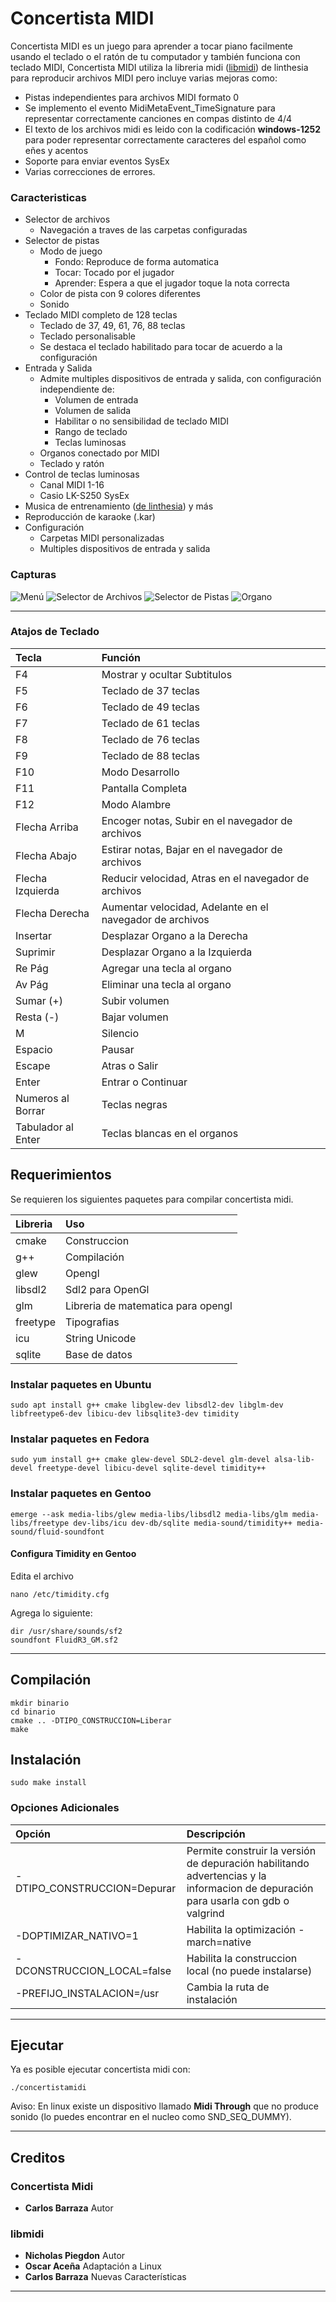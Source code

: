 # Concertista MIDI

Concertista MIDI es un juego para aprender a tocar piano facilmente usando el teclado o el ratón de tu computador y también funciona con teclado MIDI, Concertista MIDI utiliza la libreria midi ([libmidi](https://github.com/linthesia/linthesia/tree/master/src/libmidi)) de linthesia para reproducir archivos MIDI pero incluye varias mejoras como:

* Pistas independientes para archivos MIDI formato 0
* Se implemento el evento MidiMetaEvent_TimeSignature para representar correctamente canciones en compas distinto de 4/4
* El texto de los archivos midi es leido con la codificación **windows-1252** para poder representar correctamente caracteres del español como eñes y acentos
* Soporte para enviar eventos SysEx
* Varias correcciones de errores.

### Caracteristicas
* Selector de archivos
	* Navegación a traves de las carpetas configuradas
* Selector de pistas
	* Modo de juego
		* Fondo: Reproduce de forma automatica
		* Tocar: Tocado por el jugador
		* Aprender: Espera a que el jugador toque la nota correcta
	* Color de pista con 9 colores diferentes
	* Sonido
* Teclado MIDI completo de 128 teclas
	* Teclado de 37, 49, 61, 76, 88 teclas
	* Teclado personalisable
	* Se destaca el teclado habilitado para tocar de acuerdo a la configuración
* Entrada y Salida
	* Admite multiples dispositivos de entrada y salida, con configuración independiente de:
		* Volumen de entrada
		* Volumen de salida
		* Habilitar o no sensibilidad de teclado MIDI
		* Rango de teclado
		* Teclas luminosas
	* Organos conectado por MIDI
	* Teclado y ratón
* Control de teclas luminosas
	* Canal MIDI 1-16
	* Casio LK-S250 SysEx
* Musica de entrenamiento ([de linthesia](https://github.com/linthesia/linthesia/tree/master/music/Learning)) y más
* Reproducción de karaoke (.kar)
* Configuración
	* Carpetas MIDI personalizadas
	* Multiples dispositivos de entrada y salida

### Capturas

![Menú](extra/imagenes/1.png "Menú")
![Selector de Archivos](extra/imagenes/2.png "Selector de Archivos")
![Selector de Pistas](extra/imagenes/3.png "Selector de Pistas")
![Organo](extra/imagenes/4.png "Organo")

-----------

### Atajos de Teclado

|Tecla                 | Función                                                 |
|:---------------------|:--------------------------------------------------------|
|F4                    |Mostrar y ocultar Subtitulos                             |
|F5                    |Teclado de 37 teclas                                     |
|F6                    |Teclado de 49 teclas                                     |
|F7                    |Teclado de 61 teclas                                     |
|F8                    |Teclado de 76 teclas                                     |
|F9                    |Teclado de 88 teclas                                     |
|F10                   |Modo Desarrollo                                          |
|F11                   |Pantalla Completa                                        |
|F12                   |Modo Alambre                                             |
|Flecha Arriba         |Encoger notas, Subir en el navegador de archivos         |
|Flecha Abajo          |Estirar notas, Bajar en el navegador de archivos         |
|Flecha Izquierda      |Reducir velocidad, Atras en el navegador de archivos     |
|Flecha Derecha        |Aumentar velocidad, Adelante en el navegador de archivos |
|Insertar              |Desplazar Organo a la Derecha                            |
|Suprimir              |Desplazar Organo a la Izquierda                          |
|Re Pág                |Agregar una tecla al organo                              |
|Av Pág                |Eliminar una tecla al organo                             |
|Sumar (+)             |Subir volumen                                            |
|Resta (-)             |Bajar volumen                                            |
|M                     |Silencio                                                 |
|Espacio               |Pausar                                                   |
|Escape                |Atras o Salir                                            |
|Enter                 |Entrar o Continuar                                       |
|Numeros al Borrar     |Teclas negras                                            |
|Tabulador al Enter    |Teclas blancas en el organos                             |


## Requerimientos

Se requieren los siguientes paquetes para compilar concertista midi.

|Libreria    | Uso                                   |
|:-----------|:--------------------------------------|
|cmake       |Construccion                           |
|g++         |Compilación                            |
|glew        |Opengl                                 |
|libsdl2     |Sdl2 para OpenGl                       |
|glm         |Libreria de matematica para opengl     |
|freetype    |Tipografias                            |
|icu         |String Unicode                         |
|sqlite      |Base de datos                          |

### Instalar paquetes en Ubuntu

	sudo apt install g++ cmake libglew-dev libsdl2-dev libglm-dev libfreetype6-dev libicu-dev libsqlite3-dev timidity

### Instalar paquetes en Fedora

	sudo yum install g++ cmake glew-devel SDL2-devel glm-devel alsa-lib-devel freetype-devel libicu-devel sqlite-devel timidity++

### Instalar paquetes en Gentoo

	emerge --ask media-libs/glew media-libs/libsdl2 media-libs/glm media-libs/freetype dev-libs/icu dev-db/sqlite media-sound/timidity++ media-sound/fluid-soundfont

#### Configura Timidity en Gentoo

Edita el archivo

	nano /etc/timidity.cfg

Agrega lo siguiente:

	dir /usr/share/sounds/sf2
	soundfont FluidR3_GM.sf2

-----------------

## Compilación

	mkdir binario
	cd binario
	cmake .. -DTIPO_CONSTRUCCION=Liberar
	make

## Instalación

	sudo make install

### Opciones Adicionales

|Opción                      | Descripción                               |
|:---------------------------|:------------------------------------------|
|-DTIPO_CONSTRUCCION=Depurar |Permite construir la versión de depuración habilitando advertencias y la informacion de depuración para usarla con gdb o valgrind|
|-DOPTIMIZAR_NATIVO=1        |Habilita la optimización -march=native     |
|-DCONSTRUCCION_LOCAL=false  |Habilita la construccion local (no puede instalarse)|
|-PREFIJO_INSTALACION=/usr   |Cambia la ruta de instalación              |

--------------

## Ejecutar

Ya es posible ejecutar concertista midi con:

	./concertistamidi

Aviso: En linux existe un dispositivo llamado **Midi Through** que no produce sonido (lo puedes encontrar en el nucleo como SND_SEQ_DUMMY).

-----------

## Creditos

### Concertista Midi

* **Carlos Barraza** Autor

### libmidi

* **Nicholas Piegdon** Autor
* **Oscar Aceña** Adaptación a Linux
* **Carlos Barraza** Nuevas Características

-----------
